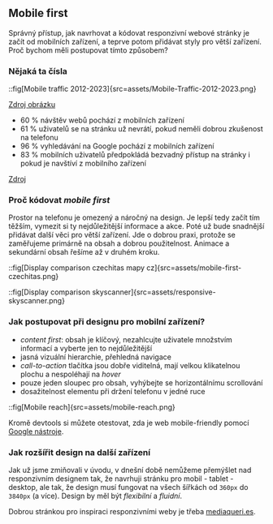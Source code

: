 ## Mobile first

Správný přístup, jak navrhovat a kódovat responzivní webové stránky je začít od mobilních zařízení, a teprve potom přidávat styly pro větší zařízení. Proč bychom měli postupovat tímto způsobem?

### Nějaká ta čísla

::fig[Mobile traffic 2012-2023]{src=assets/Mobile-Traffic-2012-2023.png}

[Zdroj obrázku](https://www.oberlo.com/statistics/mobile-internet-traffic)

- 60 % návštěv webů pochází z mobilních zařízení
- 61 % uživatelů se na stránku už nevrátí, pokud neměli dobrou zkušenost na telefonu
- 96 % vyhledávání na Google pochází z mobilních zařízení
- 83 % mobilních uživatelů předpokládá bezvadný přístup na stránky i pokud je navštíví z mobilního zařízení

[Zdroj](https://techjury.net/blog/what-percentage-of-internet-traffic-is-mobile/)

### Proč kódovat _mobile first_

Prostor na telefonu je omezený a náročný na design. Je lepší tedy začít tím těžším, vymezit si ty nejdůležitější informace a akce. Poté už bude snadnější přidávat další věci pro větší zařízení. Jde o dobrou praxi, protože se zaměřujeme primárně na obsah a dobrou použitelnost. Animace a sekundární obsah řešíme až v druhém kroku.

::fig[Display comparison czechitas mapy cz]{src=assets/mobile-first-czechitas.png}

::fig[Display comparison skyscanner]{src=assets/responsive-skyscanner.png}

### Jak postupovat při designu pro mobilní zařízení? 

- _content first_: obsah je klíčový, nezahlcujte uživatele množstvím informací a vyberte jen to nejdůležitější
- jasná vizuální hierarchie, přehledná navigace
- _call-to-action_ tlačítka jsou dobře viditelná, mají velkou klikatelnou plochu a nespoléhají na _hover_
- pouze jeden sloupec pro obsah, vyhýbejte se horizontálnímu scrollování
- dosažitelnost elementu při držení telefonu v jedné ruce 

::fig[Mobile reach]{src=assets/mobile-reach.png}
<br/>

 Kromě devtools si můžete otestovat, zda je web mobile-friendly pomocí [Google nástroje](https://search.google.com/test/mobile-friendly). 

### Jak rozšířit design na další zařízení

Jak už jsme zmiňovali v úvodu, v dnešní době nemůžeme přemýšlet nad responzivním designem tak, že navrhuji stránku pro mobil - tablet - desktop, ale tak, že design musí fungovat na všech šířkách od `360px` do `3840px` (a více). Design by měl být _flexibilní_ a _fluidní_.

Dobrou stránkou pro inspiraci responzivními weby je třeba [mediaqueri.es](https://mediaqueri.es/).
